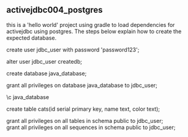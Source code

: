 ## activejdbc004_postgres

this is a 'hello world' project using gradle to load dependencies for activejdbc using postgres. The steps below explain how to create the expected database.


create user jdbc_user with password 'password123';

alter user jdbc_user createdb;

create database java_database;

grant all privileges on database java_database to jdbc_user;

\c java_database

create table cats(id serial primary key, name text, color text);

grant all privileges on all tables in schema public to jdbc_user;  
grant all privileges on all sequences in schema public to jdbc_user;
